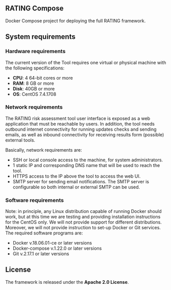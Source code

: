 ## RATING Compose
Docker Compose project for deploying the full RATING framework.

## System requirements
### Hardware requirements
The current version of the Tool requires one virtual or physical machine with the following specifications:

* **CPU**: 4 64-bit cores or more
* **RAM**: 8 GB or more
* **Disk**: 40GB or more
* **OS**: CentOS 7.4.1708

### Network requirements
The RATING risk assessment tool user interface is exposed as a web application that must be reachable by users. In addition, the tool needs outbound internet connectivity for running updates checks and sending emails, as well as inbound connectivity for receiving results form (possible) external tools.

Basically, network requirements are:

* SSH or local console access to the machine, for system administrators.
* 1 static IP and corresponding DNS name that will be used to reach the tool.
* HTTPS access to the IP above the tool to access the web UI.
* SMTP server for sending email notifications. The SMTP server is configurable so both internal or external SMTP can be used.

### Software requirements
Note: in principle, any Linux distribution capable of running Docker should work, but at this time we are testing and providing installation instructions for the CentOS only. We will not provide support for different distributions. Moreover, we will not provide instruction to set-up Docker or Git services.
The required software programs are:

* Docker v.18.06.01-ce or later versions
* Docker-compose v.1.22.0 or later versions
* Git v.2.17.1 or later versions

## License
The framework is released under the **Apache 2.0 License**.


